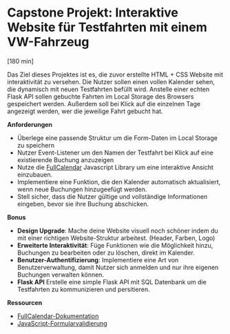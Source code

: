 # Capstone Projekt: Interaktive Website für Testfahrten mit einem VW-Fahrzeug
[180 min]

Das Ziel dieses Projektes ist es, die zuvor erstellte HTML + CSS Website mit interaktivität zu versehen. Die Nutzer sollen einen vollen Kalender sehen, die dynamisch mit neuen Testfahrten befüllt wird. Anstelle einer echten Flask API sollen gebuchte Fahrten im Local Storage des Browsers gespeichert werden.
Außerdem soll bei Klick auf die einzelnen Tage angezeigt werden, wer die jeweilige Fahrt gebucht hat.

**Anforderungen**
- Überlege eine passende Struktur um die Form-Daten im Local Storage zu speichern
- Nutzer Event-Listener um den Namen der Testfahrt bei Klick auf eine existierende Buchung anzuzeigen 
- Nutze die [FullCalendar](https://fullcalendar.io/docs) Javascript Library um eine interaktive Ansicht einzubauen.
- Implementiere eine Funktion, die den Kalender automatisch aktualisiert, wenn neue Buchungen hinzugeefügt werden.
- Stell sicher, dass die Nutzer gültige und vollständige Informationen eingeben, bevor sie ihre Buchung abschicken.

**Bonus**
- **Design Upgrade**: Mache deine Website visuell noch schöner indem du mit einer richtigen Website-Struktur arbeitest. (Header, Farben, Logo)
- **Erweiterte Interaktivität**: Füge Funktionen wie die Möglichkeit hinzu, Buchungen zu bearbeiten oder zu löschen, direkt im Kalender.
- **Benutzer-Authentifizierung**: Implementiere eine Art von Benutzerverwaltung, damit Nutzer sich anmelden und nur ihre eigenen Buchungen verwalten können.
- **Flask API** Erstelle eine simple Flask API mit SQL Datenbank um die Testfahrten zu kommunizieren und persitieren.

**Ressourcen**
- [FullCalendar-Dokumentation](https://fullcalendar.io/docs)
- [JavaScript-Formularvalidierung](https://developer.mozilla.org/en-US/docs/Learn/Forms/Form_validation)
